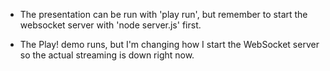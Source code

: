 
- The presentation can be run with 'play run', but remember to start the
  websocket server with 'node server.js' first.

- The Play! demo runs, but I'm changing how I start the WebSocket server 
  so the actual streaming is down right now.
